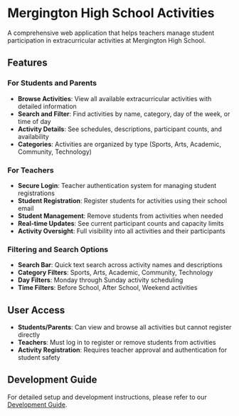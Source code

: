 # Mergington High School Activities

A comprehensive web application that helps teachers manage student participation in extracurricular activities at Mergington High School.

## Features

### For Students and Parents
- **Browse Activities**: View all available extracurricular activities with detailed information
- **Search and Filter**: Find activities by name, category, day of the week, or time of day
- **Activity Details**: See schedules, descriptions, participant counts, and availability
- **Categories**: Activities are organized by type (Sports, Arts, Academic, Community, Technology)

### For Teachers
- **Secure Login**: Teacher authentication system for managing student registrations
- **Student Registration**: Register students for activities using their school email
- **Student Management**: Remove students from activities when needed
- **Real-time Updates**: See current participant counts and capacity limits
- **Activity Oversight**: Full visibility into all activities and their participants

### Filtering and Search Options
- **Search Bar**: Quick text search across activity names and descriptions  
- **Category Filters**: Sports, Arts, Academic, Community, Technology
- **Day Filters**: Monday through Sunday activity scheduling
- **Time Filters**: Before School, After School, Weekend activities

## User Access

- **Students/Parents**: Can view and browse all activities but cannot register directly
- **Teachers**: Must log in to register or remove students from activities
- **Activity Registration**: Requires teacher approval and authentication for student safety

## Development Guide

For detailed setup and development instructions, please refer to our [Development Guide](../docs/how-to-develop.md).
